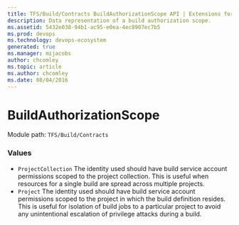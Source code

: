 ```yaml
---
title: TFS/Build/Contracts BuildAuthorizationScope API | Extensions for Azure DevOps Services
description: Data representation of a build authorization scope.
ms.assetid: 5432e038-94b1-ac95-e0ea-4ec8907ec7b5
ms.prod: devops
ms.technology: devops-ecosystem
generated: true
ms.manager: mijacobs
author: chcomley
ms.topic: article
ms.author: chcomley
ms.date: 08/04/2016
---
```


# BuildAuthorizationScope

Module path: `TFS/Build/Contracts`

### Values

* `ProjectCollection` The identity used should have build service account permissions scoped to the project collection. This is useful when resources for a single build are spread across multiple projects.
* `Project` The identity used should have build service account permissions scoped to the project in which the build definition resides. This is useful for isolation of build jobs to a particular project to avoid any unintentional escalation of privilege attacks during a build.
